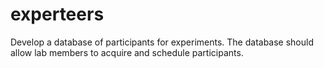 experteers
==========

Develop a database of participants for experiments. The database should allow lab members to acquire and schedule participants.

